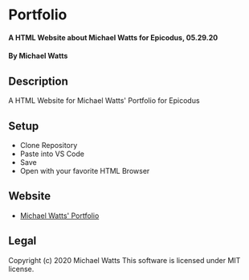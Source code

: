 # Portfolio

#### A HTML Website about Michael Watts for Epicodus, 05.29.20

#### By Michael Watts

## Description

A  HTML Website for Michael Watts' Portfolio for Epicodus

## Setup

* Clone Repository
* Paste into VS Code
* Save
* Open with your favorite HTML Browser

## Website
* [Michael Watts' Portfolio](wattsjmichael.github.io/Portfolio)

## Legal
Copyright (c) 2020 Michael Watts
This software is licensed under MIT license.
